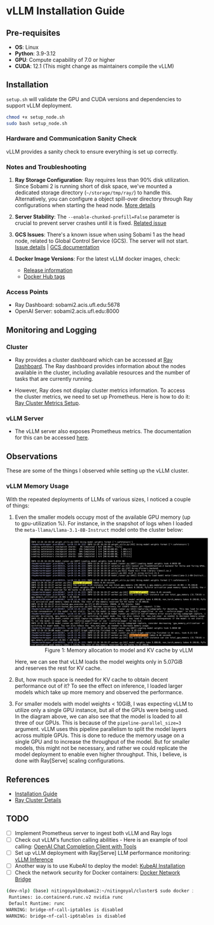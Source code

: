 # vLLM Installation Guide

## Pre-requisites

- **OS**: Linux
- **Python**: 3.9-3.12
- **GPU**: Compute capability of 7.0 or higher
- **CUDA**: 12.1 (This might change as maintainers compile the vLLM)

## Installation

`setup.sh` will validate the GPU and CUDA versions and dependencies to support vLLM deployment.

```bash
chmod +x setup_node.sh
sudo bash setup_node.sh
```

### Hardware and Communication Sanity Check

vLLM provides a sanity check to ensure everything is set up correctly.
<!-- TODO: understand why sanity.py does not work for our current setup. -->


### Notes and Troubleshooting

1. **Ray Storage Configuration**: Ray requires less than 90% disk utilization. Since Sobami 2 is running short of disk space, we've mounted a dedicated storage directory (`~/storage/tmp/ray/`) to handle this. Alternatively, you can configure a object spill-over directory through Ray configurations when starting the head node. [More details](https://docs.ray.io/en/master/ray-core/objects/object-spilling.html#cluster-mode)

2. **Server Stability**: The `--enable-chunked-prefill=False` parameter is crucial to prevent server crashes until it is fixed. [Related issue](https://github.com/vllm-project/vllm/issues/8024)

3. **GCS Issues**: There's a known issue when using Sobami 1 as the head node, related to Global Control Service (GCS). The server will not start. [Issue details](https://github.com/ray-project/ray/issues/24920) | [GCS documentation](https://docs.ray.io/en/master/cluster/kubernetes/user-guides/kuberay-gcs-ft.html#kuberay-gcs-ft)

4. **Docker Image Versions**: For the latest vLLM docker images, check:
   - [Release information](https://github.com/vllm-project/vllm/issues/721)
   - [Docker Hub tags](https://hub.docker.com/r/vllm/vllm-openai/tags)

### Access Points
- Ray Dashboard: sobami2.acis.ufl.edu:5678
- OpenAI Server: sobami2.acis.ufl.edu:8000

## Monitoring and Logging

### Cluster

- Ray provides a cluster dashboard which can be accessed at [Ray Dashboard](http://sobami2.acis.ufl.edu:5678). The Ray dashboard provides information about the nodes available in the cluster, including available resources and the number of tasks that are currently running.

- However, Ray does not display cluster metrics information. To access the cluster metrics, we need to set up Prometheus. Here is how to do it: [Ray Cluster Metrics Setup](https://docs.ray.io/en/latest/cluster/metrics.html).

### vLLM Server

- The vLLM server also exposes Prometheus metrics. The documentation for this can be accessed [here](https://docs.vllm.ai/en/latest/serving/metrics.html).

## Observations

These are some of the things I observed while setting up the vLLM cluster.

### vLLM Memory Usage

With the repeated deployments of LLMs of various sizes, I noticed a couple of things:

1. Even the smaller models occupy most of the available GPU memory (up to gpu-utilization %). For instance, in the snapshot of logs when I loaded the `meta-llama/Llama-3.1-8B-Instruct` model onto the cluster below:

    <figure style="width: 100%; text-align: center;">
        <img src="./static/image-1.png" alt="Memory allocation to model and KV cache by vLLM" style="max-width: 100%; height: auto;">
        <figcaption style="text-align: center;">Figure 1: Memory allocation to model and KV cache by vLLM</figcaption>
    </figure>

    Here, we can see that vLLM loads the model weights only in 5.07GiB and reserves the rest for KV cache.

2. But, how much space is needed for KV cache to obtain decent performance out of it? To see the effect on inference, I loaded larger models which take up more memory and observed the performance.
    <!-- TODO: Figure out how to measure actual cache usage vs reserved cache space. -->

3. For smaller models with model weights < 10GiB, I was expecting vLLM to utilize only a single GPU instance, but all of the GPUs were being used. In the diagram above, we can also see that the model is loaded to all three of our GPUs. This is because of the `pipeline-parallel_size=3` argument. vLLM uses this pipeline parallelism to split the model layers across multiple GPUs. This is done to reduce the memory usage on a single GPU and to increase the throughput of the model. But for smaller models, this might not be necessary, and rather we could replicate the model deployment to enable even higher throughput. This, I believe, is done with Ray[Serve] scaling configurations.

    <!-- TODO: While it is easier to set up Ray[Serve] with a custom API server, I have not yet figured out how to do it for vLLM's OpenAI API server. This will also enable us to monitor the LLM serve deployments over the cluster through the Ray dashboard. -->

## References

- [Installation Guide](https://docs.vllm.ai/en/stable/getting_started/installation.html)
- [Ray Cluster Details](https://docs.ray.io/en/latest/cluster/key-concepts.html#ray-cluster)

## TODO

- [ ] Implement Prometheus server to ingest both vLLM and Ray logs
- [ ] Check out vLLM's function calling abilities - Here is an example of tool calling: [OpenAI Chat Completion Client with Tools](https://docs.vllm.ai/en/stable/getting_started/examples/openai_chat_completion_client_with_tools.html)
- [ ] Set up vLLM deployment with Ray[Serve] LLM performance monitoring: [vLLM Inference](https://modal.com/docs/examples/vllm_inference)
- [ ] Another way is to use KubeAI to deploy the model: [KubeAI Installation](https://www.kubeai.org/installation/any/)
- [ ] Check the network security for Docker containers: [Docker Network Bridge](https://docs.docker.com/network/bridge/)

```bash
(dev-nlp) (base) nitingoyal@sobami2:~/nitingoyal/cluster$ sudo docker info | grep -i runtime
 Runtimes: io.containerd.runc.v2 nvidia runc
 Default Runtime: runc
WARNING: bridge-nf-call-iptables is disabled
WARNING: bridge-nf-call-ip6tables is disabled
```
